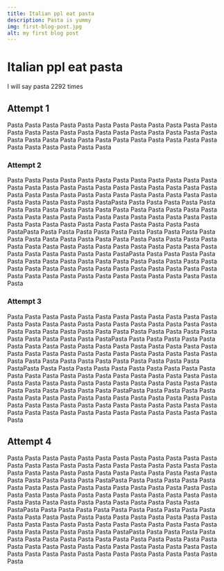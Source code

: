 ```yaml
---
title: Italian ppl eat pasta
description: Pasta is yummy
img: first-blog-post.jpg
alt: my first blog post
---
```


# Italian ppl eat pasta

I will say pasta 2292 times

## Attempt 1

Pasta Pasta Pasta Pasta Pasta Pasta Pasta Pasta Pasta Pasta Pasta Pasta Pasta Pasta Pasta Pasta Pasta Pasta Pasta Pasta Pasta Pasta Pasta Pasta Pasta Pasta Pasta Pasta Pasta Pasta Pasta Pasta Pasta Pasta Pasta Pasta Pasta Pasta Pasta Pasta Pasta Pasta

### Attempt 2

Pasta Pasta Pasta Pasta Pasta Pasta Pasta Pasta Pasta Pasta Pasta Pasta Pasta Pasta Pasta Pasta Pasta Pasta Pasta Pasta Pasta Pasta Pasta Pasta Pasta Pasta Pasta Pasta Pasta Pasta Pasta Pasta Pasta Pasta Pasta Pasta Pasta Pasta Pasta Pasta Pasta PastaPasta Pasta Pasta Pasta Pasta Pasta Pasta Pasta Pasta Pasta Pasta Pasta Pasta Pasta Pasta Pasta Pasta Pasta Pasta Pasta Pasta Pasta Pasta Pasta Pasta Pasta Pasta Pasta Pasta Pasta Pasta Pasta Pasta Pasta Pasta Pasta Pasta Pasta Pasta Pasta Pasta PastaPasta Pasta Pasta Pasta Pasta Pasta Pasta Pasta Pasta Pasta Pasta Pasta Pasta Pasta Pasta Pasta Pasta Pasta Pasta Pasta Pasta Pasta Pasta Pasta Pasta Pasta Pasta Pasta Pasta Pasta Pasta Pasta Pasta Pasta Pasta Pasta Pasta Pasta Pasta Pasta Pasta PastaPasta Pasta Pasta Pasta Pasta Pasta Pasta Pasta Pasta Pasta Pasta Pasta Pasta Pasta Pasta Pasta Pasta Pasta Pasta Pasta Pasta Pasta Pasta Pasta Pasta Pasta Pasta Pasta Pasta Pasta Pasta Pasta Pasta Pasta Pasta Pasta Pasta Pasta Pasta Pasta Pasta Pasta

### Attempt 3

Pasta Pasta Pasta Pasta Pasta Pasta Pasta Pasta Pasta Pasta Pasta Pasta Pasta Pasta Pasta Pasta Pasta Pasta Pasta Pasta Pasta Pasta Pasta Pasta Pasta Pasta Pasta Pasta Pasta Pasta Pasta Pasta Pasta Pasta Pasta Pasta Pasta Pasta Pasta Pasta Pasta PastaPasta Pasta Pasta Pasta Pasta Pasta Pasta Pasta Pasta Pasta Pasta Pasta Pasta Pasta Pasta Pasta Pasta Pasta Pasta Pasta Pasta Pasta Pasta Pasta Pasta Pasta Pasta Pasta Pasta Pasta Pasta Pasta Pasta Pasta Pasta Pasta Pasta Pasta Pasta Pasta Pasta PastaPasta Pasta Pasta Pasta Pasta Pasta Pasta Pasta Pasta Pasta Pasta Pasta Pasta Pasta Pasta Pasta Pasta Pasta Pasta Pasta Pasta Pasta Pasta Pasta Pasta Pasta Pasta Pasta Pasta Pasta Pasta Pasta Pasta Pasta Pasta Pasta Pasta Pasta Pasta Pasta Pasta PastaPasta Pasta Pasta Pasta Pasta Pasta Pasta Pasta Pasta Pasta Pasta Pasta Pasta Pasta Pasta Pasta Pasta Pasta Pasta Pasta Pasta Pasta Pasta Pasta Pasta Pasta Pasta Pasta Pasta Pasta Pasta Pasta Pasta Pasta Pasta Pasta Pasta Pasta Pasta Pasta Pasta Pasta

## Attempt 4

Pasta Pasta Pasta Pasta Pasta Pasta Pasta Pasta Pasta Pasta Pasta Pasta Pasta Pasta Pasta Pasta Pasta Pasta Pasta Pasta Pasta Pasta Pasta Pasta Pasta Pasta Pasta Pasta Pasta Pasta Pasta Pasta Pasta Pasta Pasta Pasta Pasta Pasta Pasta Pasta Pasta PastaPasta Pasta Pasta Pasta Pasta Pasta Pasta Pasta Pasta Pasta Pasta Pasta Pasta Pasta Pasta Pasta Pasta Pasta Pasta Pasta Pasta Pasta Pasta Pasta Pasta Pasta Pasta Pasta Pasta Pasta Pasta Pasta Pasta Pasta Pasta Pasta Pasta Pasta Pasta Pasta Pasta PastaPasta Pasta Pasta Pasta Pasta Pasta Pasta Pasta Pasta Pasta Pasta Pasta Pasta Pasta Pasta Pasta Pasta Pasta Pasta Pasta Pasta Pasta Pasta Pasta Pasta Pasta Pasta Pasta Pasta Pasta Pasta Pasta Pasta Pasta Pasta Pasta Pasta Pasta Pasta Pasta Pasta PastaPasta Pasta Pasta Pasta Pasta Pasta Pasta Pasta Pasta Pasta Pasta Pasta Pasta Pasta Pasta Pasta Pasta Pasta Pasta Pasta Pasta Pasta Pasta Pasta Pasta Pasta Pasta Pasta Pasta Pasta Pasta Pasta Pasta Pasta Pasta Pasta Pasta Pasta Pasta Pasta Pasta Pasta
